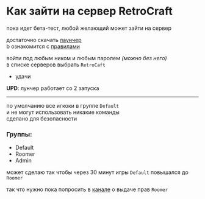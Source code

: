 # Как зайти на сервер RetroCraft
пока идет бета-тест, любой желающий может зайти на сервер

достаточно скачать [лаунчер](https://t.me/RetroLauncher/31)  
b ознакомится с [правилами](https://t.me/RetroLauncher/35)


войти под любым ником и любым паролем *(можно без него)*  
в списке серверов выбрать `RetroCaft`
- удачи

**UPD**: лунчер работает со 2 запуска  

---

по умолчанию все игкоки в группе `Default`  
и не могут использовать никакие команды  
сделано для безопасности  

### Группы:
- Default
- Roomer
- Admin

может сделаю так чтобы через 30 минут игры `Default` повышался до `Roomer`

так что нужно пока попросить в [канале](https://t.me/RetroLauncher) о выдаче прав `Roomer`


